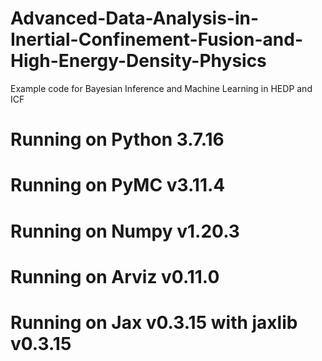 # Advanced-Data-Analysis-in-Inertial-Confinement-Fusion-and-High-Energy-Density-Physics
Example code for Bayesian Inference and Machine Learning in HEDP and ICF


# Running on Python 3.7.16
# Running on PyMC v3.11.4
# Running on Numpy v1.20.3
# Running on Arviz v0.11.0
# Running on Jax v0.3.15 with jaxlib v0.3.15
